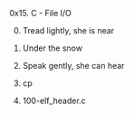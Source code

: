 0x15. C - File I/O

0. Tread lightly, she is near

1. Under the snow

2. Speak gently, she can hear

3. cp

4. 100-elf_header.c

